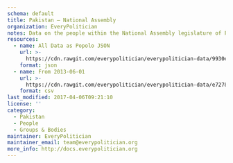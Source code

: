```yaml
---
schema: default
title: Pakistan — National Assembly
organization: EveryPolitician
notes: Data on the people within the National Assembly legislature of Pakistan.
resources:
  - name: All Data as Popolo JSON
    url: >-
      https://cdn.rawgit.com/everypolitician/everypolitician-data/9930e866ec592abf370bae1a00feb3efd9dca0bc/data/Pakistan/Assembly/ep-popolo-v1.0.json
    format: json
  - name: From 2013-06-01
    url: >-
      https://cdn.rawgit.com/everypolitician/everypolitician-data/e727827f32387692af30e344aadac76c2a3a16b6/data/Pakistan/Assembly/term-14.csv
    format: csv
last_modified: 2017-04-06T09:21:10
license: ''
category:
  - Pakistan
  - People
  - Groups & Bodies
maintainer: EveryPolitician
maintainer_email: team@everypolitician.org
more_info: http://docs.everypolitician.org
---
```

